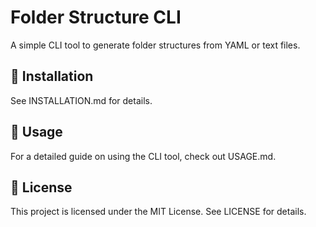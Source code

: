 # Folder Structure CLI

A simple CLI tool to generate folder structures from YAML or text files.

## 📌 Installation

See INSTALLATION.md for details.

## 🚀 Usage

For a detailed guide on using the CLI tool, check out USAGE.md.

## 🎯 License

This project is licensed under the MIT License. See LICENSE for details.